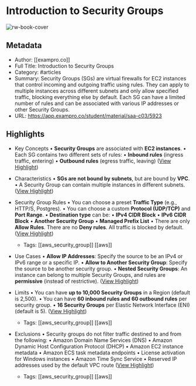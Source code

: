 # Introduction to Security Groups

![rw-book-cover](https://readwise-assets.s3.amazonaws.com/static/images/article3.5c705a01b476.png)

## Metadata
- Author: [[exampro.co]]
- Full Title: Introduction to Security Groups
- Category: #articles
- Summary: Security Groups (SGs) are virtual firewalls for EC2 instances that control incoming and outgoing traffic using rules. They can apply to multiple instances across different subnets and only allow specified traffic, blocking everything else by default. Each SG can have a limited number of rules and can be associated with various IP addresses or other Security Groups.
- URL: https://app.exampro.co/student/material/saa-c03/5923

## Highlights
- Key Concepts
  • **Security Groups** are associated with **EC2 instances**.
  • Each SG contains two different sets of rules:
  • **Inbound rules** (ingress traffic, entering)
  • **Outbound rules** (egress traffic, leaving) ([View Highlight](https://read.readwise.io/read/01jak0f8p7pcrkf4kv6xx25tdt))

- Characteristics
  • **SGs are not bound by subnets**, but are bound by **VPC**.
  • A Security Group can contain multiple instances in different subnets. ([View Highlight](https://read.readwise.io/read/01jak06gyj3c4xa4rq34hrfv4j))

- Security Group Rules
  • You can choose a preset **Traffic Type** (e.g., HTTP/S, Postgres).
  • You can choose a custom **Protocol (UDP/TCP)** and **Port Range**.
  • **Destination type** can be:
  • **IPv4 CIDR Block**
  • **IPv6 CIDR Block**
  • **Another Security Group**
  • **Managed Prefix List**
  • There are only **Allow Rules**. There are no **Deny rules**. All traffic is blocked by default. ([View Highlight](https://read.readwise.io/read/01jak05wwk9jpbttkpsx0r5k7f))
    - Tags: [[aws_security_group]] [[aws]] 

- Use Cases
  • **Allow IP Addresses**: Specify the source to be an IPv4 or IPv6 range or a specific IP.
  • **Allow to Another Security Group**: Specify the source to be another security group.
  • **Nested Security Groups**: An instance can belong to multiple Security Groups, and rules are **permissive** (instead of restrictive). ([View Highlight](https://read.readwise.io/read/01jak06476v3k7bj1crpjfrq68))

- Limits
  • You can have **up to 10,000 Security Groups** in a Region (default is 2,500).
  • You can have **60 inbound rules and 60 outbound rules** per security group.
  • **16 Security Groups** per Elastic Network Interface (ENI) (default is 5). ([View Highlight](https://read.readwise.io/read/01jak036953mrb84edgezwyhn2))
    - Tags: [[aws_security_group]] [[aws]] 

- Exclusions
  • Security groups do not filter traffic destined to and from the following:
  • Amazon Domain Name Services (DNS)
  • Amazon Dynamic Host Configuration Protocol (DHCP)
  • Amazon EC2 instance metadata
  • Amazon ECS task metadata endpoints
  • License activation for Windows instances
  • Amazon Time Sync Service
  • Reserved IP addresses used by the default VPC route ([View Highlight](https://read.readwise.io/read/01jak038cpdbehbbk2bf0db8de))
    - Tags: [[aws_security_group]] [[aws]] 

